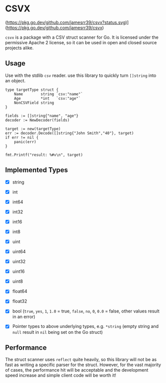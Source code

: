 # CSVX

(https://pkg.go.dev/github.com/jamesrr39/csvx?status.svg)](https://pkg.go.dev/github.com/jamesrr39/csvx)

`csvx` is a package with a CSV struct scanner for Go. It is licensed under the permissive Apache 2 license, so it can be used in open and closed source projects alike.

## Usage

Use with the stdlib `csv` reader. use this library to quickly turn `[]string` into an object.

```
type targetType struct {
    Name        string `csv:"name"`
    Age         *int   `csv:"age"`
    NonCSVField string
}

fields := []string{"name", "age"}
decoder := NewDecoder(fields)

target := new(targetType)
err := decoder.Decode([]string{"John Smith","40"}, target)
if err != nil {
    panic(err)
}

fmt.Printf("result: %#v\n", target)
```

## Implemented Types

- [x] string
- [x] int
- [x] int64
- [x] int32
- [x] int16
- [x] int8
- [x] uint
- [x] uint64
- [x] uint32
- [x] uint16
- [x] uint8
- [x] float64
- [x] float32
- [x] bool (`true`, `yes`, `1`, `1.0` = true, `false`, `no`, `0`, `0.0` = false, other values result in an error)

- [x] Pointer types to above underlying types, e.g. `*string` (empty string and `null` result in `nil` being set on the Go struct)

## Performance

The struct scanner uses `reflect` quite heavily, so this library will not be as fast as writing a specific parser for the struct. However, for the vast majority of cases, the performance hit will be acceptable and the development speed increase and simple client code will be worth it!